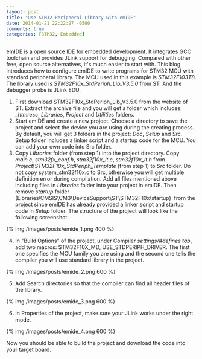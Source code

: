 ```yaml
---
layout: post
title: "Use STM32 Peripheral Library with emIDE"
date: 2014-01-21 22:22:27 -0500
comments: true
categories: [STM32, Embedded]
---
```


emIDE is a open source IDE for embedded development. It integrates GCC toolchain and provides JLink support for debugging. Compared with other free, open source alternatives, it's much easier to start with. This blog introduces how to configure emIDE to write programs for STM32 MCU with standard peripheral library. The MCU used in this example is *STM32F103T8*. The library used is *STM32F10x\_StdPeriph\_Lib\_V3.5.0* from ST. And the debugger probe is JLink EDU.

<!-- more -->

1. First download STM32F10x\_StdPeriph\_Lib\_V3.5.0 from the website of ST. Extract the archive file and you will get a folder which includes: *\_htmresc*, *Libraries*, *Project* and *Utilities* folders. 
2. Start emIDE and create a new project. Choose a directory to save the project and select the device you are using during the creating process. By default, you will get 3 folders in the project: *Doc*, *Setup* and *Src*. Setup folder includes a linker script and a startup code for the MCU. You can add your own code into Src folder.
3. Copy *Libraries* folder (from step 1) into the project directory. Copy *main.c*, *stm32fx\_conf.h*, *stm32f10x\_it.c*, *stm32f10x\_it.h* from *Project\STM32F10x\_StdPeriph\_Template* (from step 1) to *Src* folder. Do not copy system\_stm32f10x.c to Src, otherwise you will get multiple definition error during compilation. Add all files mentioned above including files in *Libraries* folder into your project in emIDE. Then remove *startup* folder (Libraries\CMSIS\CM3\DeviceSupport\ST\STM32F10x\startup)  from the project since emIDE has already provided a linker script and startup code in *Setup* folder. The structure of the project will look like the following screenshot.

{% img /images/posts/emide_1.png 400 %}

4. In "Build Options" of the project, under Compiler *settings/#defines tab*, add two macros: STM32F10X\_MD, USE\_STDPERIPH\_DRIVER. The first one specifies the MCU family you are using and the second one tells the compiler you will use standard library in the project.

{% img /images/posts/emide_2.png 600 %}

5. Add Search directories so that the compiler can find all header files of the library.

{% img /images/posts/emide_3.png 600 %}

6. In Properties of the project, make sure your JLink works under the right mode.

{% img /images/posts/emide_4.png 600 %}


Now you should be able to build the project and download the code into your target board.



